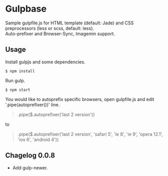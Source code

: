 # Gulpbase

Sample gulpfile.js for HTML template (default: Jade) and CSS preprocessors (less or scss, default: less).   
Auto-prefixer and Browser-Sync, Imagemin support.

## Usage

Install gulpjs and some dependencies.

	$ npm install

Run gulp.

	$ npm start

You would like to autoprefix specific browsers, open gulpfile.js and edit '.pipe(autoprefixer())' line.

> .pipe($.autoprefixer('last 2 version'))

to

> .pipe($.autoprefixer('last 2 version', 'safari 5', 'ie 8', 'ie 9', 'opera 12.1', 'ios 6', 'android 4'))

## Chagelog 0.0.8

* Add gulp-newer.
